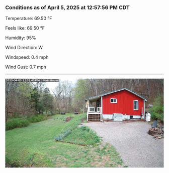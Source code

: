 ### Conditions as of April 5, 2025 at 12:57:56 PM CDT 

Temperature: 69.50 &deg;F

Feels like: 69.50 &deg;F

Humidity: 95%

Wind Direction: W

Windspeed: 0.4 mph

Wind Gust: 0.7 mph

---

<img src="./images/latest.jpeg"/>

